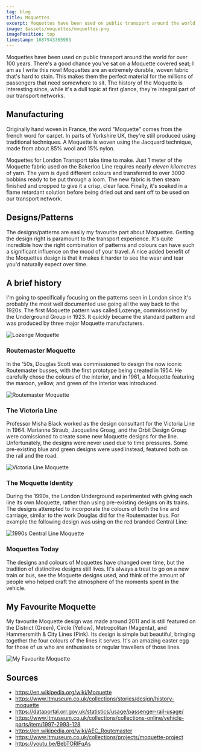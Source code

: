 ```yaml
---
tag: blog
title: Moquettes
excerpt: Moquettes have been used on public transport around the world for over 100 years. Find out what they are and why in this post...
image: $assets/moquettes/moquettes.png
imagePosition: top
timestamp: 1687943365983
---
```


Moquettes have been used on public transport around the world for over 100 years. There's a good chance you've sat on a Moquette covered seat; I am as I write this now! Moquettes are an extremely durable, woven fabric that's hard to stain. This makes them the perfect material for the millions of passengers that need somewhere to sit. The history of the Moquette is interesting since, while it's a dull topic at first glance, they're integral part of our transport networks.

## Manufacturing

Originally hand woven in France, the word "Moquette" comes from the french word for carpet. In parts of Yorkshire UK, they're still produced using traditional techniques. A Moquette is woven using the Jacquard technique, made from about 85% wool and 15% nylon.

Moquettes for London Transport take time to make. Just 1 meter of the Moquette fabric used on the Bakerloo Line requires nearly _eleven kilometres_ of yarn. The yarn is dyed different colours and transferred to over 3000 bobbins ready to be put through a loom. The new fabric is then steam finished and cropped to give it a crisp, clear face. Finally, it's soaked in a flame retardant solution before being dried out and sent off to be used on our transport network.

## Designs/Patterns

The designs/patterns are easily my favourite part about Moquettes. Getting the design right is paramount to the transport experience. It's quite incredible how the right combination of patterns and colours can have such a significant influence on the mood of your travel. A nice added benefit of the Moquettes design is that it makes it harder to see the wear and tear you'd naturally expect over time.

## A brief history

I'm going to specifically focusing on the patterns seen in London since it's probably the most well documented use going all the way back to the 1920s. The first Moquette pattern was called Lozenge, commissioned by the Underground Group in 1923. It quickly became the standard pattern and was produced by three major Moquette manufacturers.

![Lozenge Moquette]($assets/moquettes/lozenge-moquette.png)

### Routemaster Moquette

In the '50s, Douglas Scott was commissioned to design the now iconic Routemaster busses, with the first prototype being created in 1954. He carefully chose the colours of the interior, and in 1961, a Moquette featuring the maroon, yellow, and green of the interior was introduced.

![Routemaster Moquette]($assets/moquettes/routemaster-moquette.png)

### The Victoria Line

Professor Misha Black worked as the design consultant for the Victoria Line in 1964. Marianne Straub, Jacqueline Groag, and the Orbit Design Group were comissioned to create some new Moquette designs for the line. Unfortunately, the designs were never used due to time pressures. Some pre-existing blue and green designs were used instead, featured both on the rail and the road.

![Victoria Line Moquette]($assets/moquettes/victoria-line-moquette.png)

### The Moquette Identity

During the 1990s, the London Underground experimented with giving each line its own Moquette, rather than using pre-existing designs on its trains. The designs attempted to incorporate the colours of both the line and carriage, similar to the work Douglas did for the Routemaster bus. For example the following design was using on the red branded Central Line:

![1990s Central Line Moquette]($assets/moquettes/old-central-line-moquette.png)

### Moquettes Today

The designs and colours of Moquettes have changed over time, but the tradition of distinctive designs still lives. It's always a treat to go on a new train or bus, see the Moquette designs used, and think of the amount of people who helped craft the atmosphere of the moments spent in the vehicle.

## My Favourite Moquette

My favourite Moquette design was made around 2011 and is still featured on the District (Green), Circle (Yellow), Metropolitan (Magenta), and Hammersmith & City Lines (Pink). Its design is simple but beautiful, bringing together the four colours of the lines it serves. It's an amazing easter egg for those of us who are enthusiasts or regular travellers of those lines.

![My Favourite Moquette]($assets/moquettes/best-moquette.png)

## Sources

-   https://en.wikipedia.org/wiki/Moquette
-   https://www.ltmuseum.co.uk/collections/stories/design/history-moquette
-   https://dataportal.orr.gov.uk/statistics/usage/passenger-rail-usage/
-   https://www.ltmuseum.co.uk/collections/collections-online/vehicle-parts/item/1997-2993-128
-   https://en.wikipedia.org/wiki/AEC_Routemaster
-   https://www.ltmuseum.co.uk/collections/projects/moquette-project
-   https://youtu.be/BebTORlFqAs
